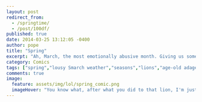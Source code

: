 ```yaml
---
layout: post
redirect_from: 
  - /springtime/
  - /post/100df/
published: true
date: 2014-03-25 13:12:05 -0400
author: pope
title: "Spring"
excerpt: "Ah, March, the most emotionally abusive month. Giving us some distant hope that everything's going to be alright and the sun is coming to save us from the wasteland we've been living in, only to cruelly stomp on all our dreams. Again and again. "
category: Comics
tags: ["spring","lousy Smarch weather","seasons","lions","age-old adages","tropical climates","animal cruelty","winter","science"]
comments: true 
image:
  feature: assets/img/lol/spring_comic.png
  imageHover: "You know what, after what you did to that lion, I'm just not coming back at all. Fuck you guys, live in winter forever."
---
```


